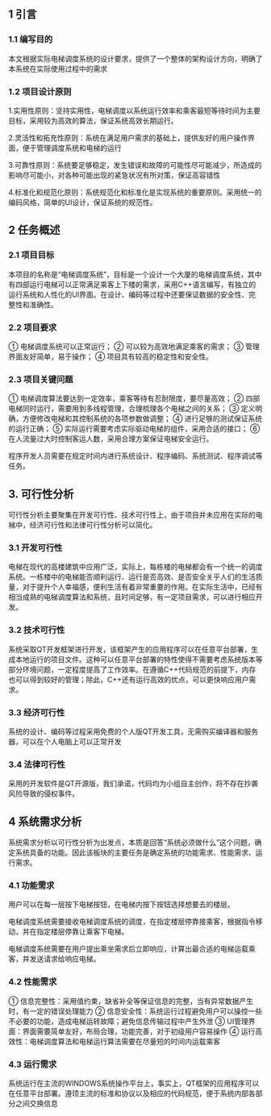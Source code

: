 ## 1 引言

### 1.1 编写目的

本文根据实际电梯调度系统的设计要求，提供了一个整体的架构设计方向，明确了本系统在实际使用过程中的需求

### 1.2 项目设计原则

1.实用性原则：坚持实用性，电梯调度以系统运行效率和乘客最短等待时间为主要目标，采用较为高效的算法，保证系统高效长期运行。

2.灵活性和拓充性原则：系统在满足用户需求的基础上，提供友好的用户操作界面，便于管理调度系统和电梯的运行

3.可靠性原则：系统要足够稳定，发生错误和故障的可能性尽可能减少，所造成的影响尽可能小，对各种可能出现的紧急状况有所对策，保证高容错性

4.标准化和规范化原则：系统规范化和标准化是实现系统的重要原则。采用统一的编码风格，简单的UI设计，保证系统的规范性。

## 2 任务概述

### 2.1 项目目标

本项目的名称是“电梯调度系统”，目标是一个设计一个大厦的电梯调度系统，其中有四部运行电梯可以正常满足乘客上下楼的需求，采用C++语言编写，有独立的运行系统和人性化的UI界面。在设计、编码等过程中还要保证数据的安全性、完整性和准确性。

### 2.2 项目要求

① 电梯调度系统可以正常运行；
② 可以较为高效地满足乘客的需求；
③ 管理界面友好简单，易于操作；
④ 项目具有较高的稳定性和安全性。

### 2.3 项目关键问题

① 电梯调度算法要达到一定效率，乘客等待有忍耐限度，要尽量高效；
② 四部电梯同时运行，需要用到多线程管理，合理梳理各个电梯之间的关系；
③ 定义明确，方便修改电梯和其控制系统的各项参数做调整；
④ 进行足够的测试保证系统的运行正确；
⑤ 实际运行需要考虑实际驱动电梯的组件，采用合适的接口；
⑥ 在人流量过大时控制客运人数，采用合理方案保证电梯安全运行。

程序开发人员需要在规定时间内进行系统设计、程序编码、系统测试、程序调试等任务。

## 3. 可行性分析

可行性分析主要聚集在开发可行性、技术可行性上，由于项目并未应用在实际的电梯中，经济可行性和法律可行性分析可以简化。

### 3.1 开发可行性

电梯在现代的高楼建筑中应用广泛，实际上，每栋楼的电梯都会有一个统一的调度系统。一栋楼中的电梯能否顺利运行、运行是否高效、是否安全关乎人们的生活质量，对于提升个人幸福感，便利生活有着非常重要的作用。在实际生活中，已经有相当成熟的电梯调度算法和系统，且时间足够，有一定项目需求，可以进行相应开发。

### 3.2 技术可行性

系统采取QT开发框架进行开发，该框架产生的应用程序可以在任意平台部署，生成本地运行的项目文件。这种可以任意平台部署的特性使得不需要考虑系统版本等部分环境问题，一定程度提高了工作效率。在遵循C++代码规范的前提下，内存也可以得到较好的管理；除此，C++还有运行高效的优点，可以更快响应用户需求。

### 3.3 经济可行性

系统的设计、编码等过程采用免费的个人版QT开发工具，无需购买编译器和服务器，可以在个人电脑上可以正常开发

### 3.4 法律可行性

采用的开发软件是QT开源版，我们承诺，代码均为小组自主创作，将不存在抄袭风险导致的侵权事件。

## 4 系统需求分析

系统需求分析以可行性分析为出发点，本质是回答“系统必须做什么”这个问题，确定系统具备的功能。因此该板块的主要任务是确定系统的功能需求、性能需求、运行需求。

### 4.1 功能需求

用户可以在每一层按下电梯按钮，在电梯内按下按钮选择想要去的楼层。

电梯调度系统需要接收电梯调度系统的调度，在指定楼层停靠接乘客，根据指令移动，并在指定楼层停靠让乘客下电梯。

电梯调度系统需要在用户提出乘坐需求后立即响应，计算出最合适的电梯运载乘客，并发送请求给响应电梯。

### 4.2 性能需求

① 信息完整性：采用值约束，缺省补全等保证信息的完整，当有异常数据产生时，有一定的错误处理能力
② 信息安全性：系统运行过程避免用户可以操控一些不必要的功能，造成电梯运转故障；避免信息传输过程中产生外泄
③ UI管理界面：界面需要简单友好，布局合理，功能完善，对于初级用户容易操作
④ 运行高效性：电梯调度算法和电梯运行算法需要在尽量短的时间内运载乘客

### 4.3 运行需求

系统运行在主流的WINDOWS系统操作平台上，事实上，QT框架的应用程序可以在任意平台部署。遵顼主流的标准和协议以及相应的代码规范，便于系统内部各部分之间交换信息